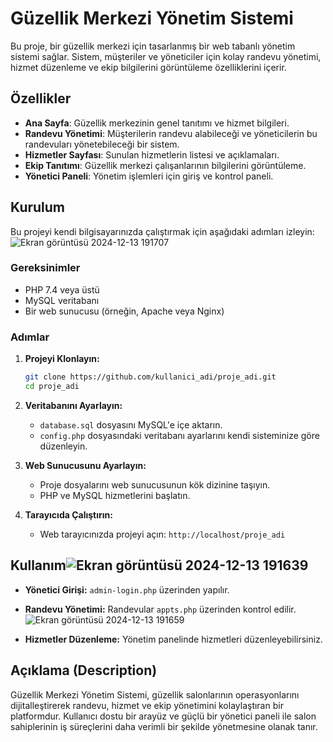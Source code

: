 # Güzellik Merkezi Yönetim Sistemi

Bu proje, bir güzellik merkezi için tasarlanmış bir web tabanlı yönetim sistemi sağlar. Sistem, müşteriler ve yöneticiler için kolay randevu yönetimi, hizmet düzenleme ve ekip bilgilerini görüntüleme özelliklerini içerir.

## Özellikler

- **Ana Sayfa**: Güzellik merkezinin genel tanıtımı ve hizmet bilgileri.
- **Randevu Yönetimi**: Müşterilerin randevu alabileceği ve yöneticilerin bu randevuları yönetebileceği bir sistem.
- **Hizmetler Sayfası**: Sunulan hizmetlerin listesi ve açıklamaları.
- **Ekip Tanıtımı**: Güzellik merkezi çalışanlarının bilgilerini görüntüleme.
- **Yönetici Paneli**: Yönetim işlemleri için giriş ve kontrol paneli.

## Kurulum

Bu projeyi kendi bilgisayarınızda çalıştırmak için aşağıdaki adımları izleyin:
![Ekran görüntüsü 2024-12-13 191707](https://github.com/user-attachments/assets/490a7d72-a54c-47c8-86a7-912deb709d3b)

### Gereksinimler
- PHP 7.4 veya üstü
- MySQL veritabanı
- Bir web sunucusu (örneğin, Apache veya Nginx)

### Adımlar

1. **Projeyi Klonlayın:**

   ```bash
   git clone https://github.com/kullanici_adi/proje_adi.git
   cd proje_adi
   ```

2. **Veritabanını Ayarlayın:**
   - `database.sql` dosyasını MySQL'e içe aktarın.
   - `config.php` dosyasındaki veritabanı ayarlarını kendi sisteminize göre düzenleyin.

3. **Web Sunucusunu Ayarlayın:**
   - Proje dosyalarını web sunucusunun kök dizinine taşıyın.
   - PHP ve MySQL hizmetlerini başlatın.

4. **Tarayıcıda Çalıştırın:**
   - Web tarayıcınızda projeyi açın: `http://localhost/proje_adi`

## Kullanım![Ekran görüntüsü 2024-12-13 191639](https://github.com/user-attachments/assets/1afb5394-ab35-4d9e-a4df-127bd05574e6)


- **Yönetici Girişi:** `admin-login.php` üzerinden yapılır.
- **Randevu Yönetimi:** Randevular `appts.php` üzerinden kontrol edilir.![Ekran görüntüsü 2024-12-13 191659](https://github.com/user-attachments/assets/6b08a09c-696e-426c-8e89-2505e60f8a77)

- **Hizmetler Düzenleme:** Yönetim panelinde hizmetleri düzenleyebilirsiniz.

## Açıklama (Description)

Güzellik Merkezi Yönetim Sistemi, güzellik salonlarının operasyonlarını dijitalleştirerek randevu, hizmet ve ekip yönetimini kolaylaştıran bir platformdur. Kullanıcı dostu bir arayüz ve güçlü bir yönetici paneli ile salon sahiplerinin iş süreçlerini daha verimli bir şekilde yönetmesine olanak tanır.



